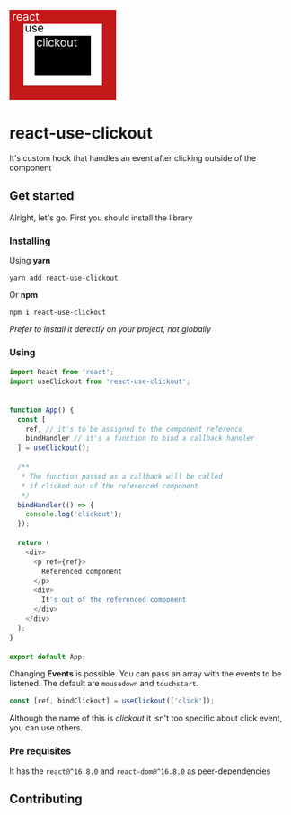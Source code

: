 ![icon](icon.png)

# react-use-clickout
It's custom hook that handles an event after clicking outside of the component

## Get started
Alright, let's go. First you should install the library

### Installing
Using **yarn**
```
yarn add react-use-clickout
```
Or **npm**
```
npm i react-use-clickout
```

*Prefer to install it derectly on your project, not globally*

### Using

```js
import React from 'react';
import useClickout from 'react-use-clickout';


function App() {
  const [
    ref, // it's to be assigned to the component reference
    bindHandler // it's a function to bind a callback handler
  ] = useClickout();
  
  /**
   * The function passed as a callback will be called 
   * if clicked out of the referenced component 
   */
  bindHandler(() => {
    console.log('clickout');
  });

  return (
    <div>
      <p ref={ref}>
        Referenced component 
      </p>
      <div>
        It's out of the referenced component
      </div>
    </div>
  );
}

export default App;
```

Changing **Events** is possible. You can pass an array with the events to be listened. The default are `mousedown` and `touchstart`.

```js
const [ref, bindClickout] = useClickout(['click']);
```


Although the name of this is *clickout* it isn't too specific about click event, you can use others.


### Pre requisites
It has the `react@^16.8.0` and `react-dom@^16.8.0` as peer-dependencies

## Contributing


